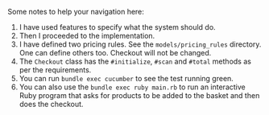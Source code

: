 

Some notes to help your navigation here:

1. I have used features to specify what the system should do.
2. Then I proceeded to the implementation.
3. I have defined two pricing rules. See the `models/pricing_rules` directory. One can define others too. Checkout will not
be changed.
4. The `Checkout` class has the `#initialize`, `#scan` and `#total` methods as per the requirements.
5. You can run `bundle exec cucumber` to see the test running green.
6. You can also use the `bundle exec ruby main.rb` to run an interactive Ruby program that asks for products to be added
to the basket and then does the checkout.